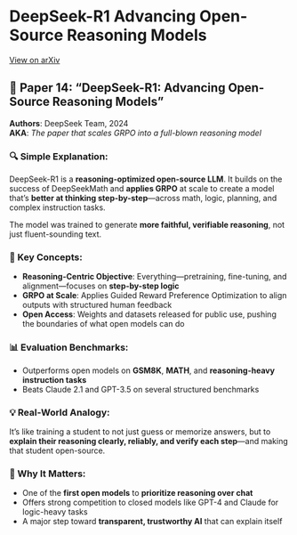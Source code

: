 # DeepSeek-R1 Advancing Open-Source Reasoning Models
[View on arXiv](https://arxiv.org/abs/2501.12948)

## 📄 Paper 14: “DeepSeek-R1: Advancing Open-Source Reasoning Models”
**Authors**: DeepSeek Team, 2024  
**AKA**: *The paper that scales GRPO into a full-blown reasoning model*

### 🔍 Simple Explanation:
DeepSeek-R1 is a **reasoning-optimized open-source LLM**. It builds on the success of DeepSeekMath and **applies GRPO** at scale to create a model that’s **better at thinking step-by-step**—across math, logic, planning, and complex instruction tasks.

The model was trained to generate **more faithful, verifiable reasoning**, not just fluent-sounding text.

### 🧠 Key Concepts:
- **Reasoning-Centric Objective**: Everything—pretraining, fine-tuning, and alignment—focuses on **step-by-step logic**
- **GRPO at Scale**: Applies Guided Reward Preference Optimization to align outputs with structured human feedback
- **Open Access**: Weights and datasets released for public use, pushing the boundaries of what open models can do

### 📊 Evaluation Benchmarks:
- Outperforms open models on **GSM8K**, **MATH**, and **reasoning-heavy instruction tasks**
- Beats Claude 2.1 and GPT-3.5 on several structured benchmarks

### 💡 Real-World Analogy:
It’s like training a student to not just guess or memorize answers, but to **explain their reasoning clearly, reliably, and verify each step**—and making that student open-source.

### 🧩 Why It Matters:
- One of the **first open models** to **prioritize reasoning over chat**  
- Offers strong competition to closed models like GPT-4 and Claude for logic-heavy tasks  
- A major step toward **transparent, trustworthy AI** that can explain itself